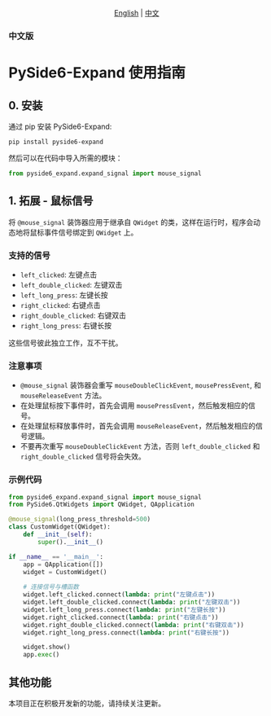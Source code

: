 <!-- BEGIN NAVIGATION -->
<div align="center">
  <a href="README.md">English</a> |
  <a href="README_CN.md">中文</a>
</div>
<!-- END NAVIGATION -->


### 中文版

# PySide6-Expand 使用指南

## 0. 安装

通过 pip 安装 PySide6-Expand:

```shell
pip install pyside6-expand
```

然后可以在代码中导入所需的模块：

```python
from pyside6_expand.expand_signal import mouse_signal
```

## 1. 拓展 - 鼠标信号

将 `@mouse_signal` 装饰器应用于继承自 `QWidget` 的类，这样在运行时，程序会动态地将鼠标事件信号绑定到 `QWidget` 上。

### 支持的信号

- `left_clicked`: 左键点击
- `left_double_clicked`: 左键双击
- `left_long_press`: 左键长按
- `right_clicked`: 右键点击
- `right_double_clicked`: 右键双击
- `right_long_press`: 右键长按

这些信号彼此独立工作，互不干扰。

### 注意事项

- `@mouse_signal` 装饰器会重写 `mouseDoubleClickEvent`, `mousePressEvent`, 和 `mouseReleaseEvent` 方法。
- 在处理鼠标按下事件时，首先会调用 `mousePressEvent`，然后触发相应的信号。
- 在处理鼠标释放事件时，首先会调用 `mouseReleaseEvent`，然后触发相应的信号逻辑。
- 不要再次重写 `mouseDoubleClickEvent` 方法，否则 `left_double_clicked` 和 `right_double_clicked` 信号将会失效。

### 示例代码

```python
from pyside6_expand.expand_signal import mouse_signal
from PySide6.QtWidgets import QWidget, QApplication

@mouse_signal(long_press_threshold=500)
class CustomWidget(QWidget):
    def __init__(self):
        super().__init__()

if __name__ == '__main__':
    app = QApplication([])
    widget = CustomWidget()
    
    # 连接信号与槽函数
    widget.left_clicked.connect(lambda: print("左键点击"))
    widget.left_double_clicked.connect(lambda: print("左键双击"))
    widget.left_long_press.connect(lambda: print("左键长按"))
    widget.right_clicked.connect(lambda: print("右键点击"))
    widget.right_double_clicked.connect(lambda: print("右键双击"))
    widget.right_long_press.connect(lambda: print("右键长按"))

    widget.show()
    app.exec()
```

## 其他功能

本项目正在积极开发新的功能，请持续关注更新。